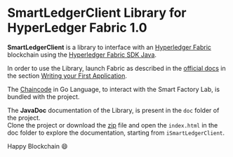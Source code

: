 # SmartLedgerClient Library for HyperLedger Fabric 1.0

**SmartLedgerClient** is a library to interface with an [Hyperledger Fabric](https://hyperledger-fabric.readthedocs.io/en/latest/) blockchain using the [Hyperledger Fabric SDK Java](https://github.com/hyperledger/fabric-sdk-java).

In order to use the Library, launch Fabric as described in the [official docs](https://hyperledger-fabric.readthedocs.io/en/latest/) in the section [Writing your First Application](https://hyperledger-fabric.readthedocs.io/en/latest/write_first_app.html).

The [Chaincode](https://github.com/ascatox/smart-ledger-client/blob/master/src/main/java/fixture/sdkintegration/gocc/smartfactory/src/github.com/smartfactory/smartfactory.go) in Go Language, to interact with the Smart Factory Lab, is bundled with the project.

The **JavaDoc** documentation of the Library, is present in the `doc` folder of the project.<br/>
Clone the project or download the [zip](https://github.com/ascatox/smart-ledger-client/blob/master/doc.zip) file and open the `index.html` in the doc folder to explore the documentation, starting from `iSmartLedgerClient`.

Happy Blockchain 😄
